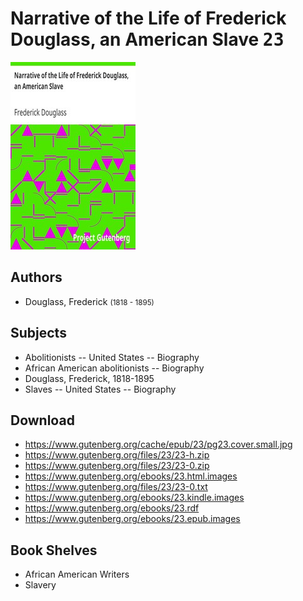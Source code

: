 # Narrative of the Life of Frederick Douglass, an American Slave <kbd>23</kbd>

![](./cover.medium.jpg "")

## Authors


 - Douglass, Frederick <small>(1818 - 1895)</small>

## Subjects


 - Abolitionists -- United States -- Biography
 - African American abolitionists -- Biography
 - Douglass, Frederick, 1818-1895
 - Slaves -- United States -- Biography

## Download


 - https://www.gutenberg.org/cache/epub/23/pg23.cover.small.jpg
 - https://www.gutenberg.org/files/23/23-h.zip
 - https://www.gutenberg.org/files/23/23-0.zip
 - https://www.gutenberg.org/ebooks/23.html.images
 - https://www.gutenberg.org/files/23/23-0.txt
 - https://www.gutenberg.org/ebooks/23.kindle.images
 - https://www.gutenberg.org/ebooks/23.rdf
 - https://www.gutenberg.org/ebooks/23.epub.images

## Book Shelves


 - African American Writers
 - Slavery
